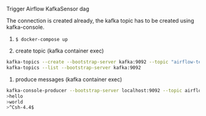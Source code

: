Trigger Airflow KafkaSensor dag

The connection is created already, the kafka topic has to be created using kafka-console.

1. `$ docker-compose up`

1. create topic (kafka container exec)
```sh
kafka-topics --create --bootstrap-server kafka:9092 --topic "airflow-test" --replication-factor 1 --partitions 1
kafka-topics --list --bootstrap-server kafka:9092
```

1. produce messages (kafka container exec)
```sh
kafka-console-producer --bootstrap-server localhost:9092 --topic airflow-test
>hello 
>world
>^Csh-4.4$ 

```
